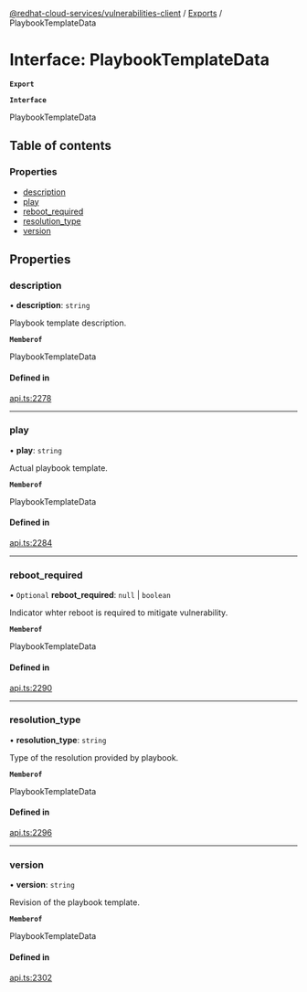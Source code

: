 [@redhat-cloud-services/vulnerabilities-client](../README.md) / [Exports](../modules.md) / PlaybookTemplateData

# Interface: PlaybookTemplateData

**`Export`**

**`Interface`**

PlaybookTemplateData

## Table of contents

### Properties

- [description](PlaybookTemplateData.md#description)
- [play](PlaybookTemplateData.md#play)
- [reboot\_required](PlaybookTemplateData.md#reboot_required)
- [resolution\_type](PlaybookTemplateData.md#resolution_type)
- [version](PlaybookTemplateData.md#version)

## Properties

### description

• **description**: `string`

Playbook template description.

**`Memberof`**

PlaybookTemplateData

#### Defined in

[api.ts:2278](https://github.com/RedHatInsights/javascript-clients/blob/master/packages/vulnerabilities/git-api/api.ts#L2278)

___

### play

• **play**: `string`

Actual playbook template.

**`Memberof`**

PlaybookTemplateData

#### Defined in

[api.ts:2284](https://github.com/RedHatInsights/javascript-clients/blob/master/packages/vulnerabilities/git-api/api.ts#L2284)

___

### reboot\_required

• `Optional` **reboot\_required**: ``null`` \| `boolean`

Indicator whter reboot is required to mitigate vulnerability.

**`Memberof`**

PlaybookTemplateData

#### Defined in

[api.ts:2290](https://github.com/RedHatInsights/javascript-clients/blob/master/packages/vulnerabilities/git-api/api.ts#L2290)

___

### resolution\_type

• **resolution\_type**: `string`

Type of the resolution provided by playbook.

**`Memberof`**

PlaybookTemplateData

#### Defined in

[api.ts:2296](https://github.com/RedHatInsights/javascript-clients/blob/master/packages/vulnerabilities/git-api/api.ts#L2296)

___

### version

• **version**: `string`

Revision of the playbook template.

**`Memberof`**

PlaybookTemplateData

#### Defined in

[api.ts:2302](https://github.com/RedHatInsights/javascript-clients/blob/master/packages/vulnerabilities/git-api/api.ts#L2302)
